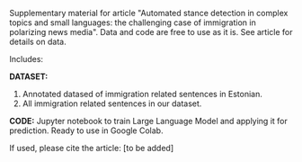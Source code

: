 


Supplementary material for article "Automated stance detection in complex topics and small languages: the challenging case of immigration in polarizing news media".
Data and code are free to use as it is. See article for details on data.

Includes:

**DATASET:** 

1) Annotated datased of immigration related sentences in Estonian.
2) All immigration related sentences in our dataset.

**CODE:** Jupyter notebook to train Large Language Model and applying it for prediction. Ready to use in Google Colab.


If used, please cite the article: [to be added]
